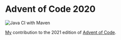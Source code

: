 # Advent of Code 2020

![Java CI with Maven](https://github.com/0hex/advent_of_code_2021/workflows/Java%20CI%20with%20Maven/badge.svg)

[My](https://github.com/0hex) contribution to the 2021 edition of [Advent of Code](https://adventofcode.com/2021/).
